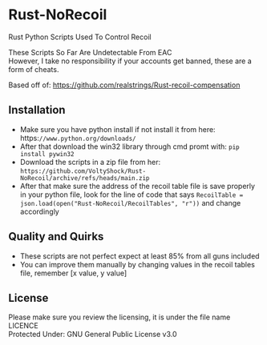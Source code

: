 # Rust-NoRecoil
Rust Python Scripts Used To Control Recoil

These Scripts So Far Are Undetectable From EAC\
However, I take no responsibility if your accounts get banned, these are a form of cheats.

Based off of: https://github.com/realstrings/Rust-recoil-compensation

## Installation
- Make sure you have python install if not install it from here: https:`//www.python.org/downloads/ `
- After that download the win32 library through cmd promt with: `pip install pywin32`
- Download the scripts in a zip file from her: `https://github.com/VoltyShock/Rust-NoRecoil/archive/refs/heads/main.zip`
- After that make sure the address of the recoil table file is save properly in your python file, look for the line of 
code that says `RecoilTable = json.load(open("Rust-NoRecoil/RecoilTables", "r"))` and change accordingly

## Quality and Quirks
- These scripts are not perfect expect at least 85% from all guns included
- You can improve them manually by changing values in the recoil tables file, remember [x value, y value]


## License
Please make sure you review the licensing, it is under the file name LICENCE\
Protected Under: GNU General Public License v3.0